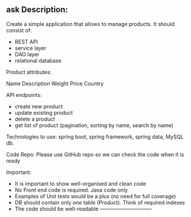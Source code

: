 ask Description:
---------------------
Create a simple application that allows to manage products.
It should consist of:

- REST API
- service layer
- DAO layer
- relational database

Product attributes:

Name
Description
Weight
Price
Country

API endpoints:
- create new product
- update existing product
- delete a product
- get list of product (pagination, sorting by name, search by name)

Technologies to use: spring boot, spring framework, spring data, MySQL db.

Code Repo: Please use GitHub repo so we can check the code when it is ready

Important:
-  It is important to show well-organised and clean code
-  No Front end code is required. Java code only
- Examples of Unit tests would be a plus (no need for full coverage)
- DB should contain only one table (Product). Think of required indexes
- The code should be well-readable
——————————